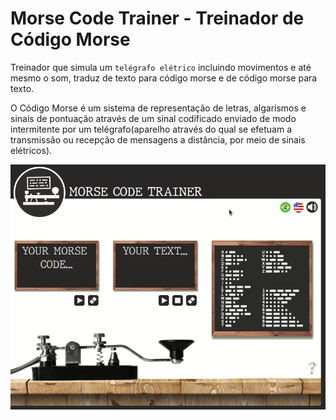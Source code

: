 
# Morse Code Trainer - Treinador de Código Morse

Treinador que simula um `telégrafo elétrico` incluindo movimentos e até mesmo o som, traduz de texto para código morse e de código morse para texto.

O Código Morse é um sistema de representação de letras, algarismos e sinais de pontuação através de um sinal codificado enviado de modo intermitente por um telégrafo(aparelho através do qual se efetuam a transmissão ou recepção de mensagens a distância, por meio de sinais elétricos).

<img src="https://github.com/DevPedroFelipe/morse-code-trainer/blob/main/screenshots/mct.gif" width="700px">
